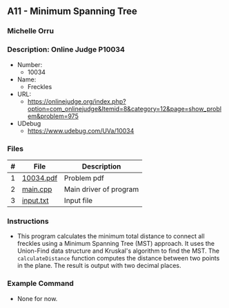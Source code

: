 ## A11 - Minimum Spanning Tree
### Michelle Orru
### Description: Online Judge P10034

- Number:
  - 10034
- Name:
  - Freckles
- URL:
  - https://onlinejudge.org/index.php?option=com_onlinejudge&Itemid=8&category=12&page=show_problem&problem=975
- UDebug
  - https://www.udebug.com/UVa/10034

### Files

|   #   | File     | Description                      |
| :---: | -------- | -------------------------------- |
|   1   | [10034.pdf](https://github.com/michelle083/4883_ProgTech/blob/main/Assignments/A11/10034.pdf) |  Problem pdf  |
|   2   | [main.cpp](https://github.com/michelle083/4883_ProgTech_Michelle/blob/main/Assignments/A11/main.cpp) | Main driver of program |
|   3   | [input.txt](https://github.com/michelle083/4883_ProgTech_Michelle/blob/main/Assignments/A11/input.txt) | Input file |


### Instructions 

- This program calculates the minimum total distance to connect all freckles using a Minimum Spanning Tree (MST) approach. It uses the Union-Find data structure and Kruskal's algorithm to find the MST. The ``calculateDistance`` function computes the distance between two points in the plane. The result is output with two decimal places.

### Example Command

- None for now. 




